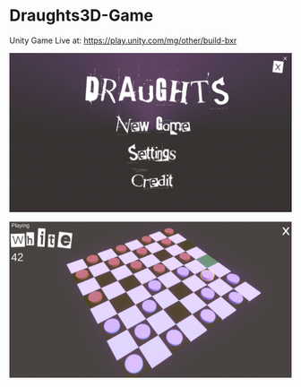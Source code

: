 # Draughts3D-Game
Unity Game
Live at: https://play.unity.com/mg/other/build-bxr

![alt text](https://github.com/bendan7/Draughts3D-Game/blob/master/Screenshot%20at%20Apr%2027%2013-45-23.png)

![alt text](https://github.com/bendan7/Draughts3D-Game/blob/master/Screenshot%20at%20Feb%2018%2015-46-06.png)
